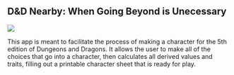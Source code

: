 <h2>D&D Nearby: When Going Beyond is Unecessary</h2>
<img src="https://github.com/CrossTheBlueSky/DnD-Nearby-5e-Character-Builder/assets/101310353/21b7ed38-657b-4f86-8d2d-c7ca592e5501"/>

<p>This app is meant to facilitate the process of making a character for the 5th edition of Dungeons and Dragons. It allows the user to make all of the choices that go into a character, then calculates all derived values and traits, filling out a printable character sheet that is ready for play.</p>

